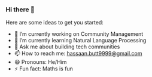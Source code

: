 ### Hi there 👋



Here are some ideas to get you started:

- 🔭 I’m currently working on Community Management
- 🌱 I’m currently learning Natural Language Processing
- 💬 Ask me about building tech communities
- 📫 How to reach me: hassaan.butt9999@gmail.com
- 😄 Pronouns: He/Him
- ⚡ Fun fact: Maths is fun
